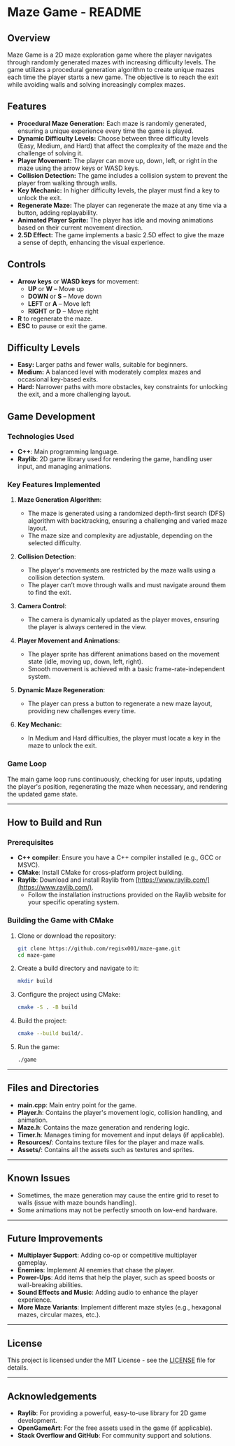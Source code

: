 # Maze Game - README

## Overview

Maze Game is a 2D maze exploration game where the player navigates through randomly generated mazes with increasing difficulty levels. The game utilizes a procedural generation algorithm to create unique mazes each time the player starts a new game. The objective is to reach the exit while avoiding walls and solving increasingly complex mazes.

## Features

- **Procedural Maze Generation:** Each maze is randomly generated, ensuring a unique experience every time the game is played.
- **Dynamic Difficulty Levels:** Choose between three difficulty levels (Easy, Medium, and Hard) that affect the complexity of the maze and the challenge of solving it.
- **Player Movement:** The player can move up, down, left, or right in the maze using the arrow keys or WASD keys.
- **Collision Detection:** The game includes a collision system to prevent the player from walking through walls.
- **Key Mechanic:** In higher difficulty levels, the player must find a key to unlock the exit.
- **Regenerate Maze:** The player can regenerate the maze at any time via a button, adding replayability.
- **Animated Player Sprite:** The player has idle and moving animations based on their current movement direction.
- **2.5D Effect:** The game implements a basic 2.5D effect to give the maze a sense of depth, enhancing the visual experience.

## Controls

- **Arrow keys** or **WASD keys** for movement:
  - **UP** or **W** – Move up
  - **DOWN** or **S** – Move down
  - **LEFT** or **A** – Move left
  - **RIGHT** or **D** – Move right
- **R** to regenerate the maze.
- **ESC** to pause or exit the game.

## Difficulty Levels

- **Easy:** Larger paths and fewer walls, suitable for beginners.
- **Medium:** A balanced level with moderately complex mazes and occasional key-based exits.
- **Hard:** Narrower paths with more obstacles, key constraints for unlocking the exit, and a more challenging layout.

## Game Development

### Technologies Used

- **C++**: Main programming language.
- **Raylib**: 2D game library used for rendering the game, handling user input, and managing animations.

### Key Features Implemented

1. **Maze Generation Algorithm**:

   - The maze is generated using a randomized depth-first search (DFS) algorithm with backtracking, ensuring a challenging and varied maze layout.
   - The maze size and complexity are adjustable, depending on the selected difficulty.

2. **Collision Detection**:

   - The player's movements are restricted by the maze walls using a collision detection system.
   - The player can’t move through walls and must navigate around them to find the exit.

3. **Camera Control**:

   - The camera is dynamically updated as the player moves, ensuring the player is always centered in the view.

4. **Player Movement and Animations**:

   - The player sprite has different animations based on the movement state (idle, moving up, down, left, right).
   - Smooth movement is achieved with a basic frame-rate-independent system.

5. **Dynamic Maze Regeneration**:

   - The player can press a button to regenerate a new maze layout, providing new challenges every time.

6. **Key Mechanic**:

   - In Medium and Hard difficulties, the player must locate a key in the maze to unlock the exit.

### Game Loop

The main game loop runs continuously, checking for user inputs, updating the player's position, regenerating the maze when necessary, and rendering the updated game state.

---

## How to Build and Run

### Prerequisites

- **C++ compiler**: Ensure you have a C++ compiler installed (e.g., GCC or MSVC).
- **CMake**: Install CMake for cross-platform project building.
- **Raylib**: Download and install Raylib from [https://www.raylib.com/](https://www.raylib.com/).
  - Follow the installation instructions provided on the Raylib website for your specific operating system.

### Building the Game with CMake

1. Clone or download the repository:

   ```bash
   git clone https://github.com/regisx001/maze-game.git
   cd maze-game
   ```

2. Create a build directory and navigate to it:

   ```bash
   mkdir build
   ```

3. Configure the project using CMake:

   ```bash
   cmake -S . -B build
   ```

4. Build the project:

   ```bash
   cmake --build build/.
   ```

5. Run the game:

   ```bash
   ./game
   ```

---

## Files and Directories

- **main.cpp**: Main entry point for the game.
- **Player.h**: Contains the player's movement logic, collision handling, and animation.
- **Maze.h**: Contains the maze generation and rendering logic.
- **Timer.h**: Manages timing for movement and input delays (if applicable).
- **Resources/**: Contains texture files for the player and maze walls.
- **Assets/**: Contains all the assets such as textures and sprites.

---

## Known Issues

- Sometimes, the maze generation may cause the entire grid to reset to walls (issue with maze bounds handling).
- Some animations may not be perfectly smooth on low-end hardware.

---

## Future Improvements

- **Multiplayer Support**: Adding co-op or competitive multiplayer gameplay.
- **Enemies**: Implement AI enemies that chase the player.
- **Power-Ups**: Add items that help the player, such as speed boosts or wall-breaking abilities.
- **Sound Effects and Music**: Adding audio to enhance the player experience.
- **More Maze Variants**: Implement different maze styles (e.g., hexagonal mazes, circular mazes, etc.).

---

## License

This project is licensed under the MIT License - see the [LICENSE](LICENSE) file for details.

---

## Acknowledgements

- **Raylib**: For providing a powerful, easy-to-use library for 2D game development.
- **OpenGameArt**: For the free assets used in the game (if applicable).
- **Stack Overflow and GitHub**: For community support and solutions.

